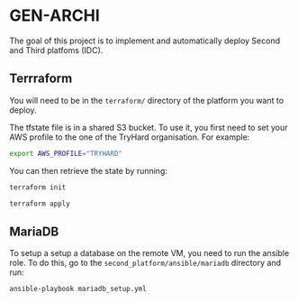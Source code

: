 # GEN-ARCHI

The goal of this project is to implement and automatically deploy  Second and Third platfoms (IDC).

## Terrraform

You will need to be in the `terraform/` directory of the platform you want to deploy.

The tfstate file is in a shared S3 bucket. To use it, you first need to set your AWS profile to the one of the TryHard organisation. For example:

```bash
export AWS_PROFILE="TRYHARD"
```

You can then retrieve the state by running:

```bash
terraform init
```


```bash
terraform apply
```

## MariaDB

To setup a setup a database on the remote VM, you need to run the ansible role. To do this, go to the `second_platform/ansible/mariadb` directory and run:

```bash
ansible-playbook mariadb_setup.yml
```